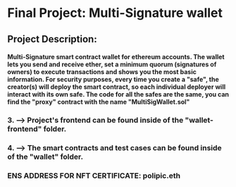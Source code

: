 # Final Project: Multi-Signature wallet
## Project Description: 
#### Multi-Signature smart contract wallet for ethereum accounts. The wallet lets you send and receive ether, set a minimum quorum (signatures of owners) to execute transactions and shows you the most basic information. For security purposes, every time you create a "safe", the creator(s) will deploy the smart contract, so each individual deployer will interact with its own safe. The code for all the safes are the same, you can find the "proxy" contract with the name "MultiSigWallet.sol"

### 3. --> Project's frontend can be found inside of the "wallet-frontend" folder.

### 4. --> The smart contracts and test cases can be found inside of the "wallet" folder.


### ENS ADDRESS FOR NFT CERTIFICATE: polipic.eth
